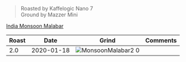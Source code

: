 > Roasted by Kaffelogic Nano 7<br>
> Ground by Mazzer Mini

[India Monsoon Malabar](https://www.greenbeanhouse.co.nz/product/PeruNorteFTO)

| Roast | Date       | Grind | Comments |
|-------|------------|-------|----------
| 2.0   | 2020-01-18 | ![MonsoonMalabar2 0](https://user-images.githubusercontent.com/2862029/73126936-c31e6600-401d-11ea-886c-9bc6211baa99.jpeg) | 


